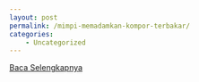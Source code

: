 ```yaml
---
layout: post
permalink: /mimpi-memadamkan-kompor-terbakar/
categories:
    - Uncategorized
---
```


[Baca Selengkapnya](/02)